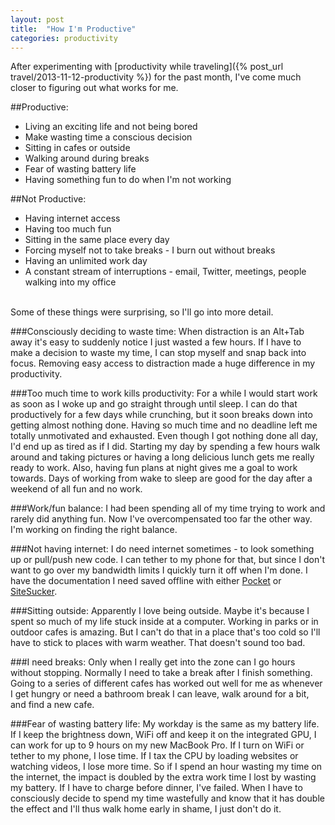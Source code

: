 ```yaml
---
layout: post
title:  "How I'm Productive"
categories: productivity
---
```


After experimenting with [productivity while traveling]({% post_url travel/2013-11-12-productivity %}) for the past month, I've come much closer to figuring out what works for me.



##Productive:

- Living an exciting life and not being bored
- Make wasting time a conscious decision
- Sitting in cafes or outside
- Walking around during breaks
- Fear of wasting battery life
- Having something fun to do when I'm not working

##Not Productive:

- Having internet access
- Having too much fun
- Sitting in the same place every day
- Forcing myself not to take breaks - I burn out without breaks
- Having an unlimited work day
- A constant stream of interruptions - email, Twitter, meetings, people walking into my office

<br>
Some of these things were surprising, so I'll go into more detail.

###Consciously deciding to waste time:
When distraction is an Alt+Tab away it's easy to suddenly notice I just wasted a few hours. If I have to make a decision to waste my time, I can stop myself and snap back into focus. Removing easy access to distraction made a huge difference in my productivity.

###Too much time to work kills productivity:
For a while I would start work as soon as I woke up and go straight through until sleep. I can do that productively for a few days while crunching, but it soon breaks down into getting almost nothing done. Having so much time and no deadline left me totally unmotivated and exhausted. Even though I got nothing done all day, I'd end up as tired as if I did. Starting my day by spending a few hours walk around and taking pictures or having a long delicious lunch gets me really ready to work. Also, having fun plans at night gives me a goal to work towards. Days of working from wake to sleep are good for the day after a weekend of all fun and no work.

###Work/fun balance:
I had been spending all of my time trying to work and rarely did anything fun. Now I've overcompensated too far the other way. I'm working on finding the right balance.

###Not having internet:
I do need internet sometimes - to look something up or pull/push new code. I can tether to my phone for that, but since I don't want to go over my bandwidth limits I quickly turn it off when I'm done. I have the documentation I need saved offline with either [Pocket](http://getpocket.com) or [SiteSucker](http://sitesucker.us).

###Sitting outside:
Apparently I love being outside. Maybe it's because I spent so much of my life stuck inside at a computer. Working in parks or in outdoor cafes is amazing. But I can't do that in a place that's too cold so I'll have to stick to places with warm weather. That doesn't sound too bad.

###I need breaks:
Only when I really get into the zone can I go hours without stopping. Normally I need to take a break after I finish something. Going to a series of different cafes has worked out well for me as whenever I get hungry or need a bathroom break I can leave, walk around for a bit, and find a new cafe.

###Fear of wasting battery life:
My workday is the same as my battery life. If I keep the brightness down, WiFi off and keep it on the integrated GPU, I can work for up to 9 hours on my new MacBook Pro. If I turn on WiFi or tether to my phone, I lose time. If I tax the CPU by loading websites or watching videos, I lose more time. So if I spend an hour wasting my time on the internet, the impact is doubled by the extra work time I lost by wasting my battery. If I have to charge before dinner, I've failed. When I have to consciously decide to spend my time wastefully and know that it has double the effect and I'll thus walk home early in shame, I just don't do it.